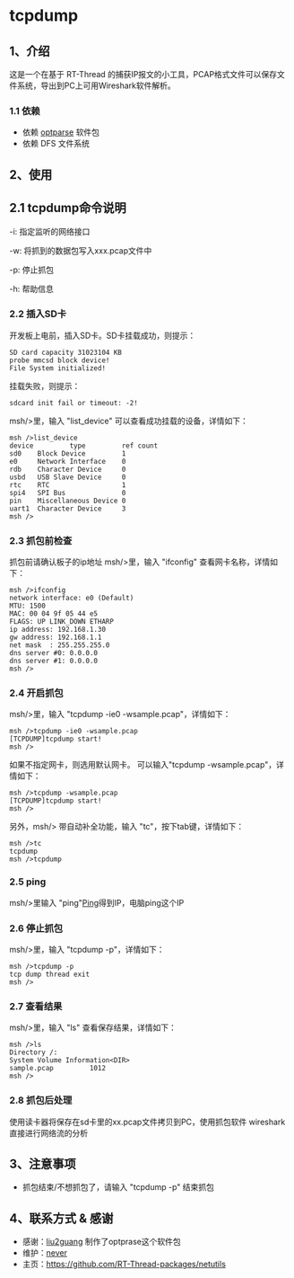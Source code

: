 # tcpdump

## 1、介绍
这是一个在基于 RT-Thread 的捕获IP报文的小工具，PCAP格式文件可以保存文件系统，导出到PC上可用Wireshark软件解析。

### 1.1 依赖

- 依赖 [optparse](https://github.com/liu2guang/optparse) 软件包
- 依赖 DFS 文件系统


## 2、使用

## 2.1 tcpdump命令说明

-i: 指定监听的网络接口

-w: 将抓到的数据包写入xxx.pcap文件中

-p: 停止抓包

-h: 帮助信息

### 2.2 插入SD卡

开发板上电前，插入SD卡。SD卡挂载成功，则提示：
```
SD card capacity 31023104 KB
probe mmcsd block device!
File System initialized!
```

挂载失败，则提示：

```
sdcard init fail or timeout: -2!
```

msh/>里，输入 "list_device" 可以查看成功挂载的设备，详情如下：

```
msh />list_device
device         type         ref count
sd0    Block Device         1       
e0     Network Interface    0       
rdb    Character Device     0       
usbd   USB Slave Device     0                   
rtc    RTC                  1       
spi4   SPI Bus              0       
pin    Miscellaneous Device 0       
uart1  Character Device     3       
msh />
```

### 2.3 抓包前检查

抓包前请确认板子的ip地址
msh/>里，输入 "ifconfig" 查看网卡名称，详情如下：

```
msh />ifconfig
network interface: e0 (Default)
MTU: 1500
MAC: 00 04 9f 05 44 e5 
FLAGS: UP LINK_DOWN ETHARP
ip address: 192.168.1.30
gw address: 192.168.1.1
net mask  : 255.255.255.0
dns server #0: 0.0.0.0
dns server #1: 0.0.0.0
msh />
```

### 2.4 开启抓包

msh/>里，输入 "tcpdump -ie0 -wsample.pcap"，详情如下：

```
msh />tcpdump -ie0 -wsample.pcap
[TCPDUMP]tcpdump start!
msh />
```

如果不指定网卡，则选用默认网卡。
可以输入"tcpdump -wsample.pcap"，详情如下：

```
msh />tcpdump -wsample.pcap
[TCPDUMP]tcpdump start!
msh />
```


另外，msh/> 带自动补全功能，输入 "tc"，按下tab键，详情如下：

```
msh />tc
tcpdump
msh />tcpdump
```

### 2.5 ping

msh/>里输入 "ping"[Ping](ping/README.md)得到IP，电脑ping这个IP

### 2.6 停止抓包

msh/>里，输入 "tcpdump -p"，详情如下：

```
msh />tcpdump -p
tcp dump thread exit
msh />
```

### 2.7 查看结果

msh/>里，输入 "ls" 查看保存结果，详情如下：

```
msh />ls
Directory /:
System Volume Information<DIR>                    
sample.pcap         1012                     
msh />
```

### 2.8 抓包后处理

使用读卡器将保存在sd卡里的xx.pcap文件拷贝到PC，使用抓包软件 wireshark 直接进行网络流的分析


## 3、注意事项

- 抓包结束/不想抓包了，请输入 "tcpdump -p" 结束抓包

## 4、联系方式 & 感谢

* 感谢：[liu2guang](https://github.com/liu2guang) 制作了optprase这个软件包
* 维护：[never](https://github.com/neverxie)
* 主页：https://github.com/RT-Thread-packages/netutils
